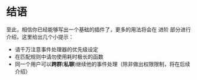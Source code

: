 # 结语

至此，相信你已经能够写出一个基础的插件了，更多的用法将会在 进阶 部分进行介绍，这里给出几个小提示：

- 请千万注意事件处理器的优先级设定
- 在匹配规则中请勿使用耗时极长的函数
- 同一个用户可以**跨群**(**私聊**)继续他的事件处理（除非做出权限限制，将在后续介绍）
